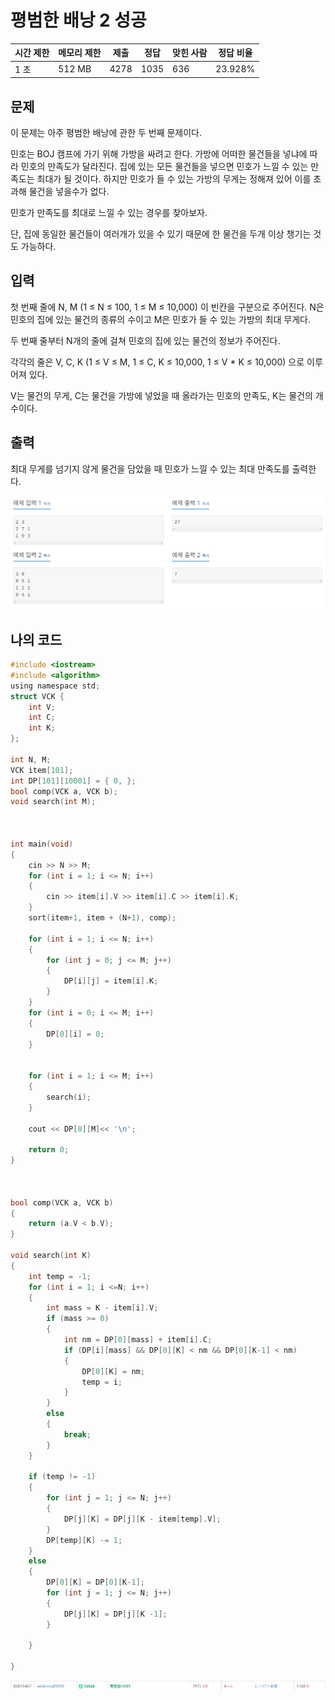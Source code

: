 # 평범한 배낭 2 성공

| 시간 제한 | 메모리 제한 | 제출   | 정답   | 맞힌 사람 | 정답 비율   |
| ----- | ------ | ---- | ---- | ----- | ------- |
| 1 초   | 512 MB | 4278 | 1035 | 636   | 23.928% |

## 문제

이 문제는 아주 평범한 배낭에 관한 두 번째 문제이다.

민호는 BOJ 캠프에 가기 위해 가방을 싸려고 한다. 가방에 어떠한 물건들을 넣냐에 따라 민호의 만족도가 달라진다. 집에 있는 모든 물건들을 넣으면 민호가 느낄 수 있는 만족도는 최대가 될 것이다. 하지만 민호가 들 수 있는 가방의 무게는 정해져 있어 이를 초과해 물건을 넣을수가 없다.

민호가 만족도를 최대로 느낄 수 있는 경우를 찾아보자.

단, 집에 동일한 물건들이 여러개가 있을 수 있기 때문에 한 물건을 두개 이상 챙기는 것도 가능하다.

## 입력

첫 번째 줄에 N, M (1 ≤ N ≤ 100, 1 ≤ M ≤ 10,000) 이 빈칸을 구분으로 주어진다. N은 민호의 집에 있는 물건의 종류의 수이고 M은 민호가 들 수 있는 가방의 최대 무게다.

두 번째 줄부터 N개의 줄에 걸쳐 민호의 집에 있는 물건의 정보가 주어진다.

각각의 줄은 V, C, K (1 ≤ V ≤ M, 1 ≤ C, K ≤ 10,000, 1 ≤ V * K ≤ 10,000) 으로 이루어져 있다.

V는 물건의 무게, C는 물건을 가방에 넣었을 때 올라가는 민호의 만족도, K는 물건의 개수이다.

## 출력

최대 무게를 넘기지 않게 물건을 담았을 때 민호가 느낄 수 있는 최대 만족도를 출력한다.

![](C++_20221021_백준12920_평범한%20배낭%202assets/2022-10-21-23-26-08-image.png)

## 나의 코드

```c
#include <iostream>
#include <algorithm>
using namespace std;
struct VCK {
	int V;
	int C;
	int K;
};

int N, M;
VCK item[101];
int DP[101][10001] = { 0, };
bool comp(VCK a, VCK b);
void search(int M);



int main(void)
{
	cin >> N >> M;
	for (int i = 1; i <= N; i++)
	{
		cin >> item[i].V >> item[i].C >> item[i].K;
	}
	sort(item+1, item + (N+1), comp);

	for (int i = 1; i <= N; i++)
	{
		for (int j = 0; j <= M; j++)
		{
			DP[i][j] = item[i].K;
		}
	}
	for (int i = 0; i <= M; i++)
	{
		DP[0][i] = 0;
	}


	for (int i = 1; i <= M; i++)
	{
		search(i);
	}

	cout << DP[0][M]<< '\n';

	return 0;
}



bool comp(VCK a, VCK b)
{
	return (a.V < b.V);
}

void search(int K)
{
	int temp = -1;
	for (int i = 1; i <=N; i++)
	{
		int mass = K - item[i].V;
		if (mass >= 0)
		{
			int nm = DP[0][mass] + item[i].C;
			if (DP[i][mass] && DP[0][K] < nm && DP[0][K-1] < nm)
			{
				DP[0][K] = nm;
				temp = i;
			}
		}
		else
		{
			break;
		}
	}

	if (temp != -1)
	{
		for (int j = 1; j <= N; j++)
		{
			DP[j][K] = DP[j][K - item[temp].V];
		}
		DP[temp][K] -= 1;
	}
	else
	{
		DP[0][K] = DP[0][K-1];
		for (int j = 1; j <= N; j++)
		{
			DP[j][K] = DP[j][K -1];
		}

	}

}

```

![](C++_20221021_백준12920_평범한%20배낭%202assets/2022-10-21-23-26-23-image.png)


